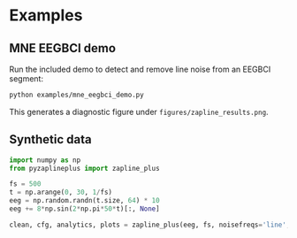 # Examples

## MNE EEGBCI demo

Run the included demo to detect and remove line noise from an EEGBCI segment:

```bash
python examples/mne_eegbci_demo.py
```

This generates a diagnostic figure under `figures/zapline_results.png`.

## Synthetic data

```python
import numpy as np
from pyzaplineplus import zapline_plus

fs = 500
t = np.arange(0, 30, 1/fs)
eeg = np.random.randn(t.size, 64) * 10
eeg += 8*np.sin(2*np.pi*50*t)[:, None]

clean, cfg, analytics, plots = zapline_plus(eeg, fs, noisefreqs='line', plotResults=True)
```

